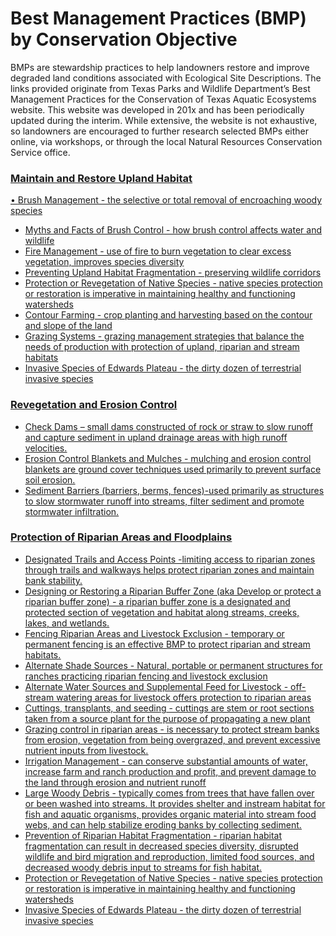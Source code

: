 # Best Management Practices (BMP) by Conservation Objective

BMPs are stewardship practices to help landowners restore and improve degraded land conditions associated with Ecological Site Descriptions. The links provided originate from Texas Parks and Wildlife Department’s Best Management Practices for the Conservation of Texas Aquatic Ecosystems website. This website was developed in 201x and has been periodically updated during the interim. While extensive, the website is not exhaustive, so landowners are encouraged to further research selected BMPs either online, via workshops, or through the local Natural Resources Conservation Service office.

### <u>Maintain and Restore Upland Habitat
•	[Brush Management](https://tsmcgrath.github.io/catchBMP/UplandBMPs/BrushManagement.html) - the selective or total removal of encroaching woody species
- [Myths and Facts of Brush Control](http://texaslivingwaters.org/wp-content/uploads/2013/04/tlw-brush_management-03.pdf) - how brush control affects water and wildlife
- [Fire Management](https://tsmcgrath.github.io/catchBMP/UplandBMPs/FireManagement.html) - use of fire to burn vegetation to clear excess vegetation, improves species diversity
- [Preventing Upland Habitat Fragmentation](https://tsmcgrath.github.io/catchBMP/UplandBMPs/UplandHabitatFragmentation.html) - preserving wildlife corridors
- [Protection or Revegetation of Native Species](https://tsmcgrath.github.io/catchBMP/RiparianBMPs/NativeSpecies.html) - native species protection or restoration is imperative in maintaining healthy and functioning watersheds
- [Contour Farming](https://tsmcgrath.github.io/catchBMP/AgBMPs/ContourFarming.html) - crop planting and harvesting based on the contour and slope of the land
- [Grazing Systems](https://tsmcgrath.github.io/catchBMP/AgBMPs/GrazingSystems.html) - grazing management strategies that balance the needs of production with protection of upland, riparian and stream habitats
- [Invasive Species of Edwards Plateau](https://www.llanoriver.org/best-management-practices) - the dirty dozen of terrestrial invasive species

### <u>Revegetation and Erosion Control
- [Check Dams](https://tsmcgrath.github.io/catchBMP/ConstructionBMPs/CheckDams.html) – small dams constructed of rock or straw to slow runoff and capture sediment in upland drainage areas with high runoff velocities. 
- [Erosion Control Blankets and Mulches](https://tsmcgrath.github.io/catchBMP/RiparianBMPs/ErosionBlanket.html) - mulching and erosion control blankets are ground cover techniques used primarily to prevent surface soil erosion.
- [Sediment Barriers](https://tsmcgrath.github.io/catchBMP/RiparianBMPs/Barriers.html) (barriers, berms, fences)-used primarily as structures to slow stormwater runoff into streams, filter sediment and promote stormwater infiltration.

### <u>Protection of Riparian Areas and Floodplains
- [Designated Trails and Access Points](https://tsmcgrath.github.io/catchBMP/RiparianBMPs/DesignatedTrails.html) -limiting access to riparian zones through trails and walkways helps protect riparian zones and maintain bank stability.
- [Designing or Restoring a Riparian Buffer Zone](https://tsmcgrath.github.io/catchBMP/RiparianBMPs/RiparianBufferZone.html) (aka Develop or protect a riparian buffer zone) - a riparian buffer zone is a designated and protected section of vegetation and habitat along streams, creeks, lakes, and wetlands.
- [Fencing Riparian Areas and Livestock Exclusion](https://tsmcgrath.github.io/catchBMP/RiparianBMPs/FencingRiparianAreas.html) - temporary or permanent fencing is an effective BMP to protect riparian and stream habitats.
- [Alternate Shade Sources](https://tsmcgrath.github.io/catchBMP/RiparianBMPs/AlternateShade.html) - Natural, portable or permanent structures for ranches practicing riparian fencing and livestock exclusion
- [Alternate Water Sources and Supplemental Feed for Livestock](https://tsmcgrath.github.io/catchBMP/RiparianBMPs/AlternateWaterFood.html) - off-stream watering areas for livestock offers protection to riparian areas
- [Cuttings, transplants, and seeding](https://tsmcgrath.github.io/catchBMP/RiparianBMPs/CuttingsTransplants.html) - cuttings are stem or root sections taken from a source plant for the purpose of propagating a new plant
- [Grazing control in riparian areas](https://tsmcgrath.github.io/catchBMP/RiparianBMPs/GrazingControl.html) - is necessary to protect stream banks from erosion, vegetation from being overgrazed, and prevent excessive nutrient inputs from livestock.
- [Irrigation Management](https://tsmcgrath.github.io/catchBMP/AgBMPs/IrrigationManagement.html) - can conserve substantial amounts of water, increase farm and ranch production and profit, and prevent damage to the land through erosion and nutrient runoff
- [Large Woody Debris](https://tsmcgrath.github.io/catchBMP/InstreamHabitatBMPs/WoodyDebris.html) - typically comes from trees that have fallen over or been washed into streams. It provides shelter and instream habitat for fish and aquatic organisms, provides organic material into stream food webs, and can help stabilize eroding banks by collecting sediment.
- [Prevention of Riparian Habitat Fragmentation](https://tsmcgrath.github.io/catchBMP/RiparianBMPs/Fragmentation.html) - riparian habitat fragmentation can result in decreased species diversity, disrupted wildlife and bird migration and reproduction, limited food sources, and decreased woody debris input to streams for fish habitat.
- [Protection or Revegetation of Native Species](https://tsmcgrath.github.io/catchBMP/RiparianBMPs/NativeSpecies.html) - native species protection or restoration is imperative in maintaining healthy and functioning watersheds
- [Invasive Species of Edwards Plateau](https://www.texasinvasives.org/i101/ecoalert_detail.php?ecoregion_id=7) - the dirty dozen of terrestrial invasive species